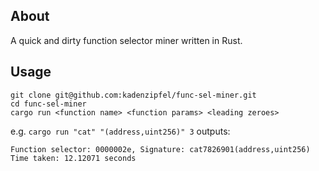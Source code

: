 ## About

A quick and dirty function selector miner written in Rust.

## Usage

```
git clone git@github.com:kadenzipfel/func-sel-miner.git
cd func-sel-miner
cargo run <function name> <function params> <leading zeroes>
```

e.g. `cargo run "cat" "(address,uint256)" 3` outputs:
```
Function selector: 0000002e, Signature: cat7826901(address,uint256)
Time taken: 12.12071 seconds
```